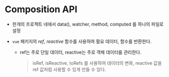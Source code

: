# Composition API

- 한개의 프로젝트 네애서 data(), watcher, method, computed 를 하나의 파일로 설정
- `vue` 패키지의 _ref_, _reactive_ 함수를 사용하여 필요 데이터, 함수를 반환한다.

  - ref는 주로 단일 데이터, reactive는 주로 객체 데이터를 관리한다.

    > isRef, isReactive, toRefs 를 사용하여 데이터의 변화, reactive 값을 ref 값처럼 사용할 수 있게 만들 수 있다.
